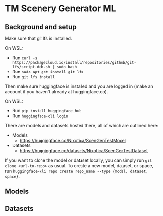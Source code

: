 # TM Scenery Generator ML

## Background and setup

Make sure that git lfs is installed. 

On WSL: 

- Run `curl -s https://packagecloud.io/install/repositories/github/git-lfs/script.deb.sh | sudo bash`
- Run `sudo apt-get install git-lfs`
- Run `git lfs install`

Then make sure huggingface is installed and you are logged in (make an account if you haven't already at huggingface.co). 

On WSL:

- Run `pip install huggingface_hub`
- Run `huggingface-cli login`

There are models and datasets hosted there, all of which are outlined here:

- Models
    - https://huggingface.co/Nixotica/ScenGenTestModel
- Datasets
    - https://huggingface.co/datasets/Nixotica/ScenGenTestDataset

If you want to clone the model or dataset locally, you can simply run `git clone <url-to-repo>` as usual. To create a new model, dataset, or space, run `huggingface-cli repo create repo_name --type {model, dataset, space}`. 

## Models

## Datasets